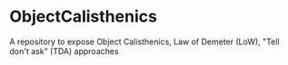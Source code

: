 # ObjectCalisthenics
A repository to expose Object Calisthenics, Law of Demeter (LoW), "Tell don't ask" (TDA) approaches
